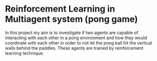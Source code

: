 # Reinforcement Learning in Multiagent system (pong game)

In this project my aim is to investigate if two agents are capable of interacting with each other in a pong environment and how they would coordinate with each other in order to not let the pong ball hit the vertical walls behind the paddles. These agents are trained by reinforcement learning technique.
